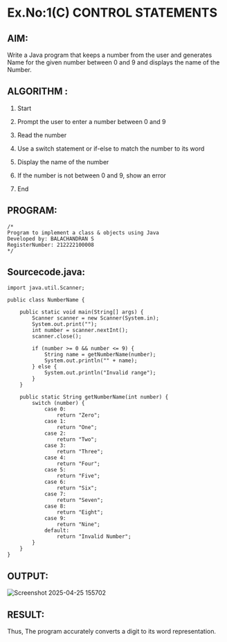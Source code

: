 # Ex.No:1(C) CONTROL STATEMENTS

## AIM:
Write a Java program that keeps a number from the user and generates Name  for the given number between 0 and 9 and displays the name of the Number. 

## ALGORITHM :
1.	Start

2. Prompt the user to enter a number between 0 and 9

3. Read the number

4. Use a switch statement or if-else to match the number to its word

5. Display the name of the number

6. If the number is not between 0 and 9, show an error

7. End





## PROGRAM:
 ```
/*
Program to implement a class & objects using Java
Developed by: BALACHANDRAN S
RegisterNumber: 212222100008
*/
```

## Sourcecode.java:
```
import java.util.Scanner;

public class NumberName {

    public static void main(String[] args) {
        Scanner scanner = new Scanner(System.in);
        System.out.print("");
        int number = scanner.nextInt();
        scanner.close();

        if (number >= 0 && number <= 9) {
            String name = getNumberName(number);
            System.out.println("" + name);
        } else {
            System.out.println("Invalid range");
        }
    }

    public static String getNumberName(int number) {
        switch (number) {
            case 0:
                return "Zero";
            case 1:
                return "One";
            case 2:
                return "Two";
            case 3:
                return "Three";
            case 4:
                return "Four";
            case 5:
                return "Five";
            case 6:
                return "Six";
            case 7:
                return "Seven";
            case 8:
                return "Eight";
            case 9:
                return "Nine";
            default:
                return "Invalid Number";
        }
    }
}
```

## OUTPUT:

![Screenshot 2025-04-25 155702](https://github.com/user-attachments/assets/3074727f-2bbc-46b8-9d43-c8f9b8dfed06)


## RESULT:
Thus, The program accurately converts a digit to its word representation.

